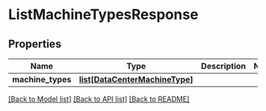 # ListMachineTypesResponse

## Properties
Name | Type | Description | Notes
------------ | ------------- | ------------- | -------------
**machine_types** | [**list[DataCenterMachineType]**](DataCenterMachineType.md) |  | 

[[Back to Model list]](../README.md#documentation-for-models) [[Back to API list]](../README.md#documentation-for-api-endpoints) [[Back to README]](../README.md)


